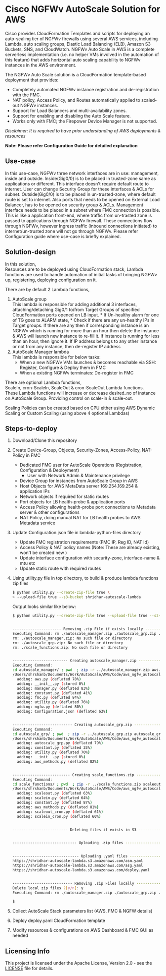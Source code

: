 # Cisco NGFWv AutoScale Solution for AWS

Cisco provides CloudFormation Templates and scripts for deploying an auto-scaling tier of NGFWv firewalls
using several AWS services, including Lambda, auto scaling groups, Elastic Load Balancing (ELB), Amazon
S3 Buckets, SNS, and CloudWatch.
NGFWv Auto Scale in AWS is a complete serverless implementation (i.e. no helper VMs involved in the
automation of this feature) that adds horizontal auto scaling capability to NGFWv instances in the AWS
environment.<br>

The NGFWv Auto Scale solution is a CloudFormation template-based deployment that provides:

* Completely automated NGFWv instance registration and de-registration with the FMC.
* NAT policy, Access Policy, and Routes automatically applied to scaled-out NGFWv instances.
* Support for Load Balancers and multi-availability zones.
* Support for enabling and disabling the Auto Scale feature.
* Works only with FMC; the Firepower Device Manager is not supported.

*Disclaimer: It is required to have prior understanding of AWS deployments & resources*

**Note: Please refer Configuration Guide for detailed explanation**

## Use-case

In this use-case, NGFWv three network interfaces are in use: management, inside and outside.
Inside(Gig0/0) is to be placed in trusted-zone same as applications or different. This interface
doesn't require default route to internet. User can change Security Group for these interfaces & ACLs for subnet.
Outside(Gig0/0) is to be placed in un-trusted-zone, where default route is set to
internet. Also ports that needs to be opened on External Load Balancer, has to be opened on
security group & ACLs. Management interface needs to be placed in a subnet where FMC connection is possible.
This is like a application front-end, where traffic from un-trasted zone is passed to applications through NGFWv firewall.
These connections flow through NGFWv, however Ingress traffic (inbound connections initiated) to internet/un-trusted zone will not go through NGFWv.
Please refer Configuration guide where use-case is briefly explained.

## Solution-design
In this solution, <br>
Resources are to be deployed using CloudFormation stack, Lambda functions are used to
handle automation of initial tasks of bringing NGFWv up, registering, deploying configuration on it.

There are by default 2 Lambda functions,
1. AutoScale group <br>
    This lambda is responsible for adding additional 3 interfaces, attaching/detaching Gig0/1 to/from Target Groups of specified
    CloudFormation ports opened on LB input.
        * If Un-healthy alarm for one of TG goes to ALARM state,
        * Check if there are any un-healthy IPs in Target groups. If there are any then if corresponding instance is an NGFWv which is running for more than an hour
          then delete the instance & AWS will launch new instance to re-fill it.
          If instance is running for less than an hour, then ignore it.
          If IP address belongs to any other instance or not from any instance, then de-register IP address
2. AutoScale Manager lambda <br>
    This lambda is responsible for below tasks:<br>
    *   When a new NGFWv VMs launches & becomes reachable via SSH: Register, Configure & Deploy them in FMC
    *   When a existing NGFWv terminates: De-register in FMC

There are optional Lambda functions, <br>
ScaleIn, cron-ScaleIn, ScaleOut & cron-ScaleOut Lambda functions. <br>
    These Lambda functions will increase or decrease desired_no of instance on AutoScale Group. Providing control on scale-in & scale-out.

Scaling Policies can be created based on CPU either using AWS Dynamic Scaling or Custom Scaling (using above 4 optional Lambdas)

## Steps-to-deploy

1. Download/Clone this repository

1. Create Device-Group, Objects, Security-Zones, Access-Policy, NAT-Policy in FMC
    * Dedicated FMC user for AutoScale Operations (Registration, Configuration & Deployment)
        * User with Network Admin & Maintenance privilege
    * Device Group for instances from AutoScale Group in AWS
    * Host Objects for AWS MetaData server 169.254.169.254 & application IPs
    * Network objects if required for static routes
    * Port objects for LB health-probe & application ports
    * Access Policy allowing health-probe port connections to Metadata server & other configurations
    * NAT Policy, doing manual NAT for LB health probes to AWS Metadata service
1. Update Configuration.json file in lambda-python-files directory
    * Update FMC registration requirements (FMC IP, Reg ID, NAT Id)
    * Access Policy & NAT policy names (Note: These are already existing, won't be created new )
    * Update interface configuration with security-zone, interface-name & mtu etc
    * Update static route with required routes
1. Using utility.py file in top directory, to build & produce lambda functions zip files

    ```bash
    $ python utility.py --create-zip-file true \
    > --upload-file true --s3-bucket shridhar-autoscale-lambda
    ```

    Output looks similar like below:

    ```bash
    $ python utility.py --create-zip-file true --upload-file true --s3-bucket shridhar-autoscale-lambda


    ---------------------- Removing .zip File if exists locally ----------------------
    Executing Command: rm ./autoscale_manager.zip ./autoscale_grp.zip ./scale_functions.zip
    rm: ./autoscale_manager.zip: No such file or directory
    rm: ./autoscale_grp.zip: No such file or directory
    rm: ./scale_functions.zip: No such file or directory


    ------------------------- Creating autoscale_manager.zip -------------------------
    Executing Command:
    cd autoscale_manager/ ; pwd  ; zip -r ../autoscale_manager.zip aws.py __init__.py manager.py constant.py fmc.py utility.py ngfw.py Configuration.json
    /Users/shrshanb/Documents/Work/AutoScale/AWS/Code/aws_ngfw_autoscale-1.8/autoscale_manager
      adding: aws.py (deflated 78%)
      adding: __init__.py (stored 0%)
      adding: manager.py (deflated 83%)
      adding: constant.py (deflated 41%)
      adding: fmc.py (deflated 84%)
      adding: utility.py (deflated 76%)
      adding: ngfw.py (deflated 80%)
      adding: Configuration.json (deflated 63%)


    --------------------------- Creating autoscale_grp.zip ---------------------------
    Executing Command:
    cd autoscale_grp/ ; pwd  ; zip -r ../autoscale_grp.zip autoscale_grp.py constant.py utility.py __init__.py aws_methods.py
    /Users/shrshanb/Documents/Work/AutoScale/AWS/Code/aws_ngfw_autoscale-1.8/autoscale_grp
      adding: autoscale_grp.py (deflated 79%)
      adding: constant.py (deflated 35%)
      adding: utility.py (deflated 70%)
      adding: __init__.py (stored 0%)
      adding: aws_methods.py (deflated 82%)


    -------------------------- Creating scale_functions.zip --------------------------
    Executing Command:
    cd scale_functions/ ; pwd  ; zip -r ../scale_functions.zip scaleout.py scalein.py constant.py aws_methods.py scaleout_cron.py scalein_cron.py
    /Users/shrshanb/Documents/Work/AutoScale/AWS/Code/aws_ngfw_autoscale-1.8/scale_functions
      adding: scaleout.py (deflated 63%)
      adding: scalein.py (deflated 64%)
      adding: constant.py (deflated 87%)
      adding: aws_methods.py (deflated 81%)
      adding: scaleout_cron.py (deflated 61%)
      adding: scalein_cron.py (deflated 60%)


    ------------------------- Deleting files if exists in S3 -------------------------


    ----------------------------- Uploading .zip files -------------------------------


    ------------------------------ Uploading .yaml files -----------------------------
    https://shridhar-autoscale-lambda.s3.amazonaws.com/asm.yaml
    https://shridhar-autoscale-lambda.s3.amazonaws.com/asg.yaml
    https://shridhar-autoscale-lambda.s3.amazonaws.com/deploy.yaml


    --------------------------- Removing .zip Files locally -------------------------
    Delete local zip files ?[y/n]: y
    Executing Command: rm ./autoscale_manager.zip ./autoscale_grp.zip ./scale_functions.zip

    $

    ```

1. Collect AutoScale Stack parameters list (AWS, FMC & NGFW details)
1. Deploy deploy.yaml CloudFormation template
1. Modify resources & configurations on AWS Dashboard & FMC GUI as needed

## Licensing Info

This project is licensed under the Apache License, Version 2.0 - see the [LICENSE](../../../LICENSE) file for details.
